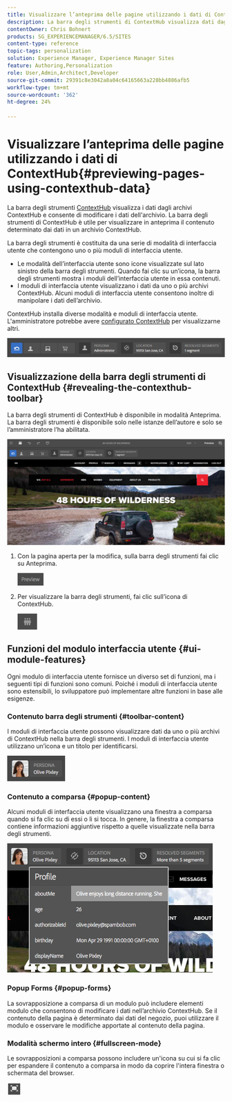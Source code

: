 ```yaml
---
title: Visualizzare l’anteprima delle pagine utilizzando i dati di ContextHub
description: La barra degli strumenti di ContextHub visualizza dati dagli archivi di ContextHub, ti consente di modificare i dati archiviati ed è utile per visualizzare in anteprima il contenuto
contentOwner: Chris Bohnert
products: SG_EXPERIENCEMANAGER/6.5/SITES
content-type: reference
topic-tags: personalization
solution: Experience Manager, Experience Manager Sites
feature: Authoring,Personalization
role: User,Admin,Architect,Developer
source-git-commit: 29391c8e3042a8a04c64165663a228bb4886afb5
workflow-type: tm+mt
source-wordcount: '362'
ht-degree: 24%

---
```


# Visualizzare l’anteprima delle pagine utilizzando i dati di ContextHub{#previewing-pages-using-contexthub-data}

La barra degli strumenti [ContextHub](/help/sites-developing/contexthub.md) visualizza i dati dagli archivi ContextHub e consente di modificare i dati dell&#39;archivio. La barra degli strumenti di ContextHub è utile per visualizzare in anteprima il contenuto determinato dai dati in un archivio ContextHub.

La barra degli strumenti è costituita da una serie di modalità di interfaccia utente che contengono uno o più moduli di interfaccia utente.

* Le modalità dell’interfaccia utente sono icone visualizzate sul lato sinistro della barra degli strumenti. Quando fai clic su un’icona, la barra degli strumenti mostra i moduli dell’interfaccia utente in essa contenuti.
* I moduli di interfaccia utente visualizzano i dati da uno o più archivi ContextHub. Alcuni moduli di interfaccia utente consentono inoltre di manipolare i dati dell’archivio.

ContextHub installa diverse modalità e moduli di interfaccia utente. L&#39;amministratore potrebbe avere [configurato ContextHub](/help/sites-developing/ch-configuring.md) per visualizzarne altri.

![schermata_shot_2018-03-23at093446](assets/screen_shot_2018-03-23at093446.png)

## Visualizzazione della barra degli strumenti di ContextHub {#revealing-the-contexthub-toolbar}

La barra degli strumenti di ContextHub è disponibile in modalità Anteprima. La barra degli strumenti è disponibile solo nelle istanze dell’autore e solo se l’amministratore l’ha abilitata.

![schermata_shot_2018-03-23at093730](assets/screen_shot_2018-03-23at093730.png)

1. Con la pagina aperta per la modifica, sulla barra degli strumenti fai clic su Anteprima.

   ![chlimage_1-219](assets/chlimage_1-219.png)

1. Per visualizzare la barra degli strumenti, fai clic sull’icona di ContextHub.

   ![Hub contesto](do-not-localize/screen_shot_2018-03-23at093621.png)

## Funzioni del modulo interfaccia utente {#ui-module-features}

Ogni modulo di interfaccia utente fornisce un diverso set di funzioni, ma i seguenti tipi di funzioni sono comuni. Poiché i moduli di interfaccia utente sono estensibili, lo sviluppatore può implementare altre funzioni in base alle esigenze.

### Contenuto barra degli strumenti {#toolbar-content}

I moduli di interfaccia utente possono visualizzare dati da uno o più archivi di ContextHub nella barra degli strumenti. I moduli di interfaccia utente utilizzano un’icona e un titolo per identificarsi. 

![schermata_shot_2018-03-23at093936](assets/screen_shot_2018-03-23at093936.png)

### Contenuto a comparsa {#popup-content}

Alcuni moduli di interfaccia utente visualizzano una finestra a comparsa quando si fa clic su di essi o li si tocca. In genere, la finestra a comparsa contiene informazioni aggiuntive rispetto a quelle visualizzate nella barra degli strumenti.

![schermata_shot_2018-03-23at094003](assets/screen_shot_2018-03-23at094003.png)

### Popup Forms {#popup-forms}

La sovrapposizione a comparsa di un modulo può includere elementi modulo che consentono di modificare i dati nell’archivio ContextHub. Se il contenuto della pagina è determinato dai dati del negozio, puoi utilizzare il modulo e osservare le modifiche apportate al contenuto della pagina.

### Modalità schermo intero {#fullscreen-mode}

Le sovrapposizioni a comparsa possono includere un&#39;icona su cui si fa clic per espandere il contenuto a comparsa in modo da coprire l&#39;intera finestra o schermata del browser.

![Schermo intero](do-not-localize/chlimage_1-18.png)
